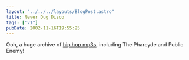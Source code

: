 ```yaml
---
layout: "../../../layouts/BlogPost.astro"
title: Never Dug Disco
tags: ["v1"]
pubDate: 2002-11-16T19:55:25
---
```


Ooh, a huge archive of [hip hop mp3s][1], including The Pharcyde and Public Enemy!

[1]: http://mafiaboyz.bnc.bg/FULL.ALBUMS/ "MAFIABOYZ Full Albums: Da ilest (apparently)"

